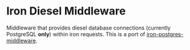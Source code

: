 # Iron Diesel Middleware

Middleware that provides diesel database connections (currently
PostgreSQL **only**) within iron requests. This is a port of
[iron-postgres-middleware](https://github.com/martinsp/iron-postgres-middleware).
